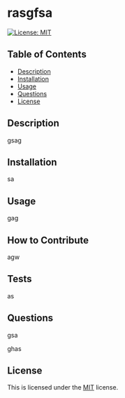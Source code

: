 
# rasgfsa

[![License: MIT](https://img.shields.io/badge/License-MIT-yellow.svg)](https://opensource.org/licenses/MIT)

## Table of Contents 

- [Description](#description)
- [Installation](#installation)
- [Usage](#usage)
- [Questions](#questions)
- [License](#license)

## Description
gsag

## Installation
sa

## Usage
gag

## How to Contribute
agw

## Tests
as

## Questions
gsa

ghas

## License
This is licensed under the [MIT](https://choosealicense.com/licenses/mit/) license.
